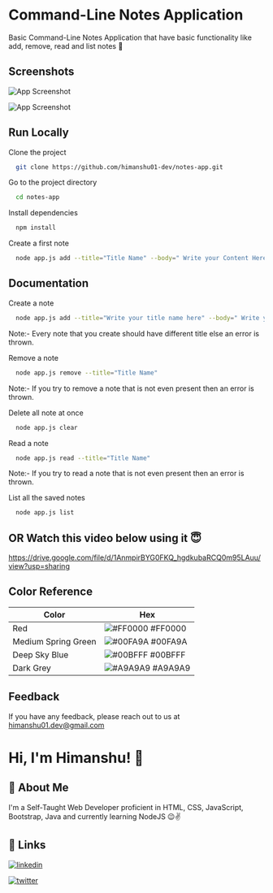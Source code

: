 
# Command-Line Notes Application

Basic Command-Line Notes Application that have basic functionality like add, remove, read and list notes 📝
## Screenshots

![App Screenshot](https://pbs.twimg.com/media/FCACAmBVQAIesma?format=png&name=medium)

![App Screenshot](https://pbs.twimg.com/media/FCACaPCVcAYTrJ1?format=png&name=medium)

  
## Run Locally

Clone the project

```bash
  git clone https://github.com/himanshu01-dev/notes-app.git
```

Go to the project directory

```bash
  cd notes-app
```

Install dependencies

```bash
  npm install
```

Create a first note

```bash
  node app.js add --title="Title Name" --body=" Write your Content Here"
```

  
## Documentation

Create a note

```bash
  node app.js add --title="Write your title name here" --body=" Write your content here"
```
Note:- Every note that you create should have different title else an error is thrown.

Remove a note

```bash
  node app.js remove --title="Title Name"
```
Note:- If you try to remove a note that is not even present then an error is thrown. 

Delete all note at once

```bash
  node app.js clear
```

Read a note

```bash
  node app.js read --title="Title Name"
```
Note:- If you try to read a note that is not even present then an error is thrown. 


List all the saved notes

```bash
  node app.js list
```

## OR Watch this video below using it 😇
https://drive.google.com/file/d/1AnmpirBYG0FKQ_hgdkubaRCQ0m95LAuu/view?usp=sharing



  ## Color Reference

| Color             | Hex                                                                |
| ----------------- | ------------------------------------------------------------------ |
| Red | ![#FF0000](https://via.placeholder.com/10/FF0000?text=+) #FF0000 |
| Medium Spring Green | ![#00FA9A](https://via.placeholder.com/10/00FA9A?text=+) #00FA9A |
| Deep Sky Blue | ![#00BFFF](https://via.placeholder.com/10/00BFFF?text=+) #00BFFF |
| Dark Grey | ![#A9A9A9](https://via.placeholder.com/10/A9A9A9?text=+) #A9A9A9 |


## Feedback

If you have any feedback, please reach out to us at himanshu01.dev@gmail.com

  
# Hi, I'm Himanshu! 👋

  
## 🚀 About Me
I'm a Self-Taught Web Developer proficient in HTML, CSS, JavaScript, Bootstrap, Java and currently learning NodeJS 
😉✌️

  
## 🔗 Links

[![linkedin](https://img.shields.io/badge/linkedin-0A66C2?style=for-the-badge&logo=linkedin&logoColor=white)](https://www.linkedin.com/in/marvrdx/) 

[![twitter](https://img.shields.io/badge/twitter-1DA1F2?style=for-the-badge&logo=twitter&logoColor=white)](https://twitter.com/marvrdx)


  
